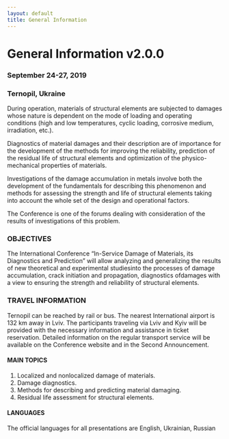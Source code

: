 ```yaml
---
layout: default
title: General Information
---
```


# General Information v2.0.0 #
### **September 24-27, 2019**  ### 
### **Ternopil, Ukraine** ###
During operation, materials of structural elements are subjected to damages whose nature is dependent on the mode of loading and operating conditions (high and low temperatures, cyclic loading, corrosive medium, irradiation, etc.).

Diagnostics of material damages and their description are of importance for the development of the methods for improving the reliability, prediction of the residual life of structural elements and optimization of the physico-mechanical properties of materials.

Investigations of the damage accumulation in metals involve both the development of the fundamentals for describing this phenomenon and methods for assessing the strength and life of structural elements taking into account the whole set of the design and operational factors.

The Conference is one of the forums dealing with consideration of the results of investigations of this problem.

### OBJECTIVES ###

The International Conference “In-Service Damage of Materials, its Diagnostics and Prediction” will allow analyzing and generalizing the results of new theoretical and experimental studiesinto the processes of damage accumulation, crack initiation and propagation, diagnostics ofdamages with a view to ensuring the strength and reliability of structural elements. 

### TRAVEL INFORMATION ###

Ternopil can be reached by rail or bus. The nearest International airport is 132 km away in Lviv. The participants traveling via Lviv and Kyiv will be provided with the necessary information and assistance in ticket reservation. Detailed information on the regular transport service will be available on the Conference website and in the Second Announcement.

#### **MAIN TOPICS** ####
  1. Localized and nonlocalized damage of materials.
  2. Damage diagnostics.
  3. Methods for describing and predicting material damaging.
  4. Residual life assessment for structural elements.

#### **LANGUAGES** ####
The official languages for all presentations are
English, Ukrainian, Russian










